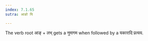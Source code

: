 ```yaml
---
index: 7.1.65
sutra: आङो यि

---
```

The verb root आङ् + लभ् gets a  नुमागम when followed by a यकारादि प्रत्यय.
